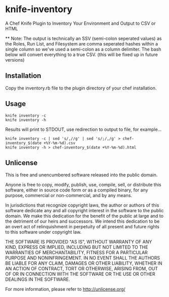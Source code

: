 knife-inventory
===============

A Chef Knife Plugin to Inventory Your Environment and Output to CSV or HTML

 ** Note: The output is technically an SSV (semi-colon seperated values) as the Roles, Run List, and Filesystem are comma seperated hashes within a single column so we've used a semi-colon as a column delimiter. The bash below will convert everything to a true CSV. (this will be fixed up in future versions)

## Installation

Copy the inventory.rb file to the plugin directory of your chef installation.

## Usage

```
knife inventory -c
knife inventory -h
```

Results will print to STDOUT, use redirection to output to file, for example...

```
knife inventory -c | sed 's/,//g' | sed 's/;/,/g' > chef-inventory_$(date +%Y-%m-%d).csv
knife inventory -h > chef-inventory_$(date +%Y-%m-%d).html
```

Unlicense
---------

This is free and unencumbered software released into the public domain.

Anyone is free to copy, modify, publish, use, compile, sell, or
distribute this software, either in source code form or as a compiled
binary, for any purpose, commercial or non-commercial, and by any
means.

In jurisdictions that recognize copyright laws, the author or authors
of this software dedicate any and all copyright interest in the
software to the public domain. We make this dedication for the benefit
of the public at large and to the detriment of our heirs and
successors. We intend this dedication to be an overt act of
relinquishment in perpetuity of all present and future rights to this
software under copyright law.

THE SOFTWARE IS PROVIDED "AS IS", WITHOUT WARRANTY OF ANY KIND,
EXPRESS OR IMPLIED, INCLUDING BUT NOT LIMITED TO THE WARRANTIES OF
MERCHANTABILITY, FITNESS FOR A PARTICULAR PURPOSE AND NONINFRINGEMENT.
IN NO EVENT SHALL THE AUTHORS BE LIABLE FOR ANY CLAIM, DAMAGES OR
OTHER LIABILITY, WHETHER IN AN ACTION OF CONTRACT, TORT OR OTHERWISE,
ARISING FROM, OUT OF OR IN CONNECTION WITH THE SOFTWARE OR THE USE OR
OTHER DEALINGS IN THE SOFTWARE.

For more information, please refer to <http://unlicense.org/>
